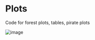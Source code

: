 # Plots
Code for forest plots, tables, pirate plots

![image](https://github.com/cawyse9/Plots/assets/29300100/a32132c1-8be8-4ae9-b0de-4cb7fe31db53)

